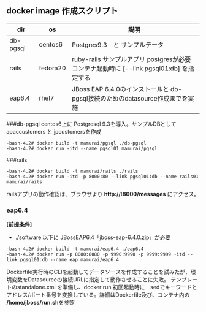 ## docker image 作成スクリプト

dir | os | 説明
--- | --- | ---
db-pgsql | centos6 | Postgres9.3　と サンプルデータ 
rails | fedora20 | ruby-rails サンプルアプリ postgresが必要<br>コンテナ起動時に [--link pgsql01:db] を指定する
eap6.4 | rhel7 | JBoss EAP 6.4.0のインストールと db-pgsql接続のためのdatasource作成までを実施

###db-pgsql 
centos6上に Postgresql 9.3を導入。サンプルDBとして apaccustomers と jpcustomersを作成
~~~
-bash-4.2# docker build -t mamurai/pgsql ./db-pgsql
-bash-4.2# docker run -itd --name pgsql01 mamurai/pgsql
~~~

###rails
~~~
-bash-4.2# docker build -t mamurai/rails ./rails
-bash-4.2# docker run -itd -p 8000:80 --link pgsql01:db --name rails01 mamurai/rails 
~~~
railsアプリの動作確認は、ブラウザより
**http://<host Address>:8000/messages** にアクセス。

### eap6.4
**[前提条件]**

* ./software 以下に JBossEAP6.4「jboss-eap-6.4.0.zip」が必要

~~~
-bash-4.2# docker build -t mamurai/eap6.4 ./eap6.4
-bash-4.2# docker run -p 8080:8080 -p 9990:9990 -p 9999:9999 -itd --link pgsql01:db --name eap mamurai/eap6.4
~~~
Dockerfile実行時のCLIを起動してデータソースを作成することを試みたが、環境変数をDatasourceの接続URLに指定して動作させることに失敗。
テンプレートのstandalone.xml を準備し、docker run 初回起動時に　sedでキーワードとアドレス/ポート番号を変換している。詳細はDockerfile及び、コンテナ内の **/home/jboss/run.sh**を参照

